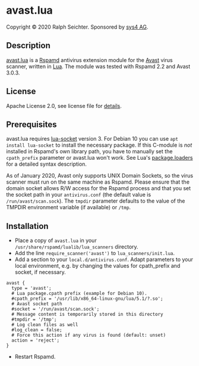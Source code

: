 # avast.lua

Copyright © 2020 Ralph Seichter. Sponsored by [sys4 AG](https://sys4.de/).

## Description

[avast.lua](https://github.com/rseichter/rspamd-avast) is a [Rspamd](https://www.rspamd.com/) antivirus extension
module for the [Avast](https://www.avast.com/de-de/index#mac) virus scanner, written in [Lua](https://www.lua.org).
The module was tested with Rspamd 2.2 and Avast 3.0.3.

## License

Apache License 2.0, see license file for [details](LICENSE).

## Prerequisites

avast.lua requires [lua-socket](http://w3.impa.br/~diego/software/luasocket/home.html) version 3. For Debian 10 you
can use `apt install lua-socket` to install the necessary package. If this C-module is _not_ installed in Rspamd's
own library path, you have to manually set the `cpath_prefix` parameter or avast.lua won't work. See Lua's
[package.loaders](https://www.lua.org/manual/5.1/manual.html#pdf-package.loaders) for a detailed syntax description.

As of January 2020, Avast only supports UNIX Domain Sockets, so the virus scanner must run on the same machine
as Rspamd. Please ensure that the domain socket allows R/W access for the Rspamd process and that you set the
socket path in your `antivirus.conf` (the default value is `/run/avast/scan.sock`). The `tmpdir` parameter defaults
to the value of the TMPDIR environment variable (if available) or `/tmp`.

## Installation

*  Place a copy of `avast.lua` in your `/usr/share/rspamd/lualib/lua_scanners` directory.
*  Add the line `require_scanner('avast')` to `lua_scanners/init.lua`.
*  Add a section to your `local.d/antivirus.conf`. Adapt parameters to your local environment, e.g. by changing
the values for cpath_prefix and socket, if necessary.
```
avast {
  type = 'avast';
  # Lua package.cpath prefix (example for Debian 10). 
  #cpath_prefix = '/usr/lib/x86_64-linux-gnu/lua/5.1/?.so';
  # Avast socket path
  #socket = '/run/avast/scan.sock';
  # Message content is temporarily stored in this directory
  #tmpdir = '/tmp';
  # Log clean files as well
  #log_clean = false;
  # Force this action if any virus is found (default: unset)
  action = 'reject';
}
```
*  Restart Rspamd.

